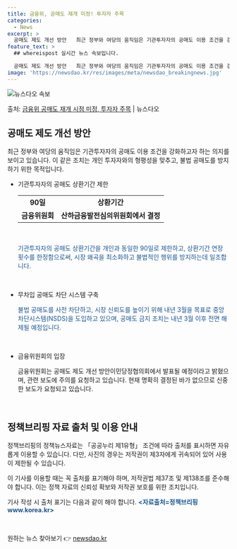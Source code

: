 ```yaml
---
title: 금융위, 공매도 재개 미정! 투자자 주목
categories:
  - News
excerpt: >
  공매도 제도 개선 방안   최근 정부와 여당의 움직임은 기관투자자의 공매도 이용 조건을 강화하고자 하는 의지…
feature_text: >
  ## whereispost 실시간 뉴스 속보입니다.

  공매도 제도 개선 방안   최근 정부와 여당의 움직임은 기관투자자의 공매도 이용 조건을 강화하고자 하는 의지…
image: 'https://newsdao.kr/res/images/meta/newsdao_breakingnews.jpg'
---
```


![뉴스다오 속보](https://newsdao.kr/res/images/meta/newsdao_breakingnews.jpg)

<p>출처: <a href="https://newsdao.kr/4207" rel="dofollow">금융위 공매도 재개 시점 미정, 투자자 주목</a> | 뉴스다오</p>

<h2 data-ke-size="size26">공매도 제도 개선 방안</h2>
<p data-ke-size="size16">최근 정부와 여당의 움직임은 기관투자자의 공매도 이용 조건을 강화하고자 하는 의지를 보이고 있습니다. 이 같은 조치는 개인 투자자와의 형평성을 맞추고, 불법 공매도를 방지하기 위한 목적입니다.</p>
<ul>
<li>기관투자자의 공매도 상환기간 제한</li>
<table>
<tbody>
<tr>
<td style="text-align: center; height: 17px;"><b>90일</b></td>
<td style="text-align: center; height: 17px;"><b>상환기간</b></td>
</tr>
<tr>
<td style="text-align: center; height: 17px;"><b>금융위원회</b></td>
<td style="text-align: center; height: 17px;"><b>산하금융발전심의위원회에서 결정</b></td>
</tr>
</tbody>
</table>
<p data-ke-size="size16">&#160;</p>
<p data-ke-size="size16"><span style="color: #1a5490;">기관투자자의 공매도 상환기간을 개인과 동일한 90일로 제한하고, 상환기간 연장 횟수를 한정함으로써, 시장 왜곡을 최소화하고 불법적인 행위를 방지하는데 일조합니다.</span></p>
<p data-ke-size="size16">&#160;</p>
<li>무차입 공매도 차단 시스템 구축</li>
<p data-ke-size="size16"><span style="color: #1a5490;">불법 공매도를 사전 차단하고, 시장 신뢰도를 높이기 위해 내년 3월을 목표로 중앙차단시스템(NSDS)을 도입하고 있으며, 공매도 금지 조치는 내년 3월 이후 전면 해제될 예정입니다.</span></p>
<p data-ke-size="size16">&#160;</p>
<li>금융위원회의 입장</li>
<p data-ke-size="size16">금융위원회는 공매도 제도 개선 방안이민당정협의회에서 발표될 예정이라고 밝혔으며, 관련 보도에 주의를 요청하고 있습니다. 현재 명확히 결정된 바가 없으므로 신중한 보도가 요청되고 있습니다.</p>
<p data-ke-size="size16">&#160;</p>
</ul>
<h2 data-ke-size="size26">정책브리핑 자료 출처 및 이용 안내</h2>
<p data-ke-size="size16">정책브리핑의 정책뉴스자료는 「공공누리 제1유형」 조건에 따라 출처를 표시하면 자유롭게 이용할 수 있습니다. 다만, 사진의 경우는 저작권이 제3자에게 귀속되어 있어 사용이 제한될 수 있습니다.</p>
<p data-ke-size="size16">이 기사를 이용할 때는 꼭 출처를 표기해야 하며, 저작권법 제37조 및 제138조를 준수해야 합니다. 이는 정책 자료의 신뢰성 확보와 저작권 보호를 위한 조치입니다.</p>
<p data-ke-size="size16">기사 작성 시 출처 표기는 다음과 같이 해야 합니다. <span style="color: #1a5490;"><b>&lt;자료출처=정책브리핑 www.korea.kr&gt;</b></span></p>
<p data-ke-size="size16">&#160;</p> 

원하는 뉴스 찾아보기 👉 <a href="https://newsdao.kr" rel="dofollow">newsdao.kr</a>


